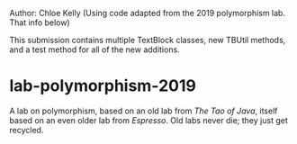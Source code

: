 Author: Chloe Kelly (Using code adapted from the 2019 polymorphism lab. That info below)

This submission contains multiple TextBlock classes, new TBUtil methods, and a test method for all of the new additions.



lab-polymorphism-2019
=====================

A lab on polymorphism, based on an old lab from _The Tao of Java_, itself
based on an even older lab from _Espresso_.  Old labs never die; they just
get recycled.
